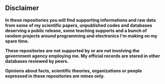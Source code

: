 ## Disclaimer

**In these repositories you will find supporting informations and raw data from some of my scientific papers, unpublished codes and databases deserving a public release, some teaching supports and a bunch of random projects around programming and electronics I'm making on my spare time.**

**These repositories are not supported by or are not involving the government agency employing me. My official records are stored in other databases reviewed by peers.**

**Opinions about facts, scientific theories, organizations or people expressed in these repositories are mines only.**